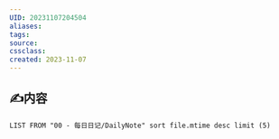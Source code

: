 ```yaml
---
UID: 20231107204504 
aliases: 
tags: 
source: 
cssclass: 
created: 2023-11-07
---
```


## ✍内容


```dataview 
LIST FROM "00 - 每日日记/DailyNote" sort file.mtime desc limit (5)
```